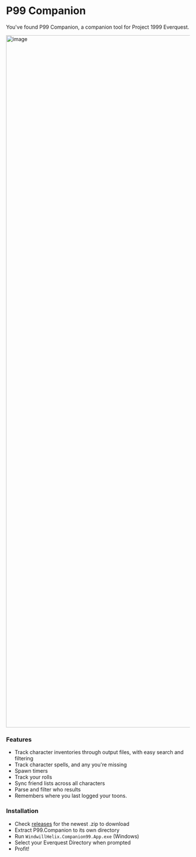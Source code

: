 # P99 Companion #
You've found P99 Companion, a companion tool for Project 1999 Everquest.

<img width="1892" alt="image" src="https://github.com/WindmillHelix/P99Companion/blob/main/p99companion.png?raw=true">

### Features ###
* Track character inventories through output files, with easy search and filtering
* Track character spells, and any you're missing
* Spawn timers
* Track your rolls
* Sync friend lists across all characters
* Parse and filter who results
* Remembers where you last logged your toons. 

### Installation ###
* Check [releases](https://github.com/WindmillHelix/P99Companion/releases) for the newest .zip to download
* Extract P99.Companion to its own directory
* Run `WindwillHelix.Companion99.App.exe` (Windows)
* Select your Everquest Directory when prompted
* Profit!
